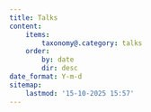 ```yaml
---
title: Talks
content:
    items:
        taxonomy@.category: talks
    order:
        by: date
        dir: desc
date_format: Y-m-d
sitemap:
    lastmod: '15-10-2025 15:57'
---
```


